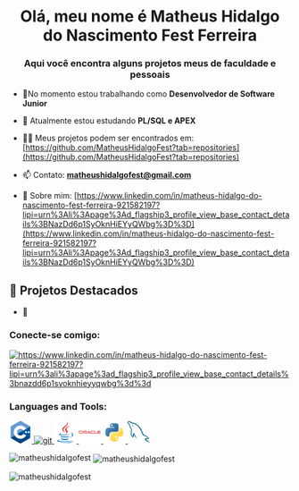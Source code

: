 <h1 align="center">Olá, meu nome é Matheus Hidalgo do Nascimento Fest Ferreira</h1>
<h3 align="center">Aqui você encontra alguns projetos meus de faculdade e pessoais</h3>
 



- 🔭No momento estou trabalhando como **Desenvolvedor de Software Junior**

- 🌱 Atualmente estou estudando **PL/SQL e APEX**

- 👨‍💻 Meus projetos podem ser encontrados em: [https://github.com/MatheusHidalgoFest?tab=repositories](https://github.com/MatheusHidalgoFest?tab=repositories)

- 📫 Contato: **matheushidalgofest@gmail.com**

- 📄 Sobre mim: [https://www.linkedin.com/in/matheus-hidalgo-do-nascimento-fest-ferreira-921582197?lipi=urn%3Ali%3Apage%3Ad_flagship3_profile_view_base_contact_details%3BNazDd6p1SyOknHiEYyQWbg%3D%3D](https://www.linkedin.com/in/matheus-hidalgo-do-nascimento-fest-ferreira-921582197?lipi=urn%3Ali%3Apage%3Ad_flagship3_profile_view_base_contact_details%3BNazDd6p1SyOknHiEYyQWbg%3D%3D)

## 📂 Projetos Destacados
- 🔹 



<h3 align="left">Conecte-se comigo:</h3>
<p align="left">
<a href="https://www.linkedin.com/in/matheus-hidalgo-do-nascimento-fest-ferreira-921582197?lipi=urn%3ali%3apage%3ad_flagship3_profile_view_base_contact_details%3bnazdd6p1syoknhieyyqwbg%3d%3d" target="blank"><img align="center" src="https://raw.githubusercontent.com/rahuldkjain/github-profile-readme-generator/master/src/images/icons/Social/linked-in-alt.svg" alt="https://www.linkedin.com/in/matheus-hidalgo-do-nascimento-fest-ferreira-921582197?lipi=urn%3ali%3apage%3ad_flagship3_profile_view_base_contact_details%3bnazdd6p1syoknhieyyqwbg%3d%3d" height="30" width="40" /></a>
</p>

<h3 align="left">Languages and Tools:</h3>
<p align="left">
  <a href="https://www.w3schools.com/cpp/" target="_blank" rel="noreferrer">
    <img src="https://raw.githubusercontent.com/devicons/devicon/master/icons/cplusplus/cplusplus-original.svg" alt="cplusplus" width="40" height="40"/>
  </a>
  <a href="https://git-scm.com/" target="_blank" rel="noreferrer">
    <img src="https://www.vectorlogo.zone/logos/git-scm/git-scm-icon.svg" alt="git" width="40" height="40"/>
  </a>
  <a href="https://www.java.com" target="_blank" rel="noreferrer">
    <img src="https://raw.githubusercontent.com/devicons/devicon/master/icons/java/java-original.svg" alt="java" width="40" height="40"/>
  </a>
  <a href="https://www.oracle.com/" target="_blank" rel="noreferrer">
    <img src="https://raw.githubusercontent.com/devicons/devicon/master/icons/oracle/oracle-original.svg" alt="oracle" width="40" height="40"/>
  </a>
  <a href="https://www.python.org" target="_blank" rel="noreferrer">
    <img src="https://raw.githubusercontent.com/devicons/devicon/master/icons/python/python-original.svg" alt="python" width="40" height="40"/>
  </a>
  <a href="https://en.wikipedia.org/wiki/SQL" target="_blank" rel="noreferrer">
    <img src="https://raw.githubusercontent.com/devicons/devicon/master/icons/mysql/mysql-original.svg" alt="sql" width="40" height="40"/>
  </a>
</p>


<p><img align="left" src="https://github-readme-stats.vercel.app/api/top-langs?username=matheushidalgofest&show_icons=true&locale=en&layout=compact" alt="matheushidalgofest" /></p>

<p>&nbsp;<img align="center" src="https://github-readme-stats.vercel.app/api?username=matheushidalgofest&show_icons=true&locale=en" alt="matheushidalgofest" /></p>

<p><img align="center" src="https://github-readme-streak-stats.herokuapp.com/?user=matheushidalgofest&" alt="matheushidalgofest" /></p>
